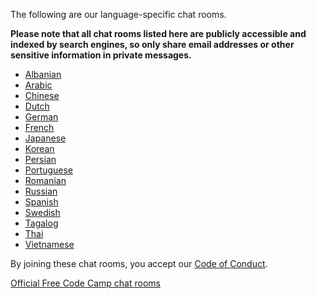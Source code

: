 The following are our language-specific chat rooms.

**Please note that all chat rooms listed here are publicly accessible and indexed by search engines, so only share email addresses or other sensitive information in private messages.**

- [Albanian](https://gitter.im/freecodecamp/Albanian)
- [Arabic](https://gitter.im/freecodecamp/Arabic)
- [Chinese](https://gitter.im/freecodecamp/Chinese)
- [Dutch](https://gitter.im/freecodecamp/Dutch)
- [German](https://gitter.im/freecodecamp/Deutsch)
- [French](https://gitter.im/freecodecamp/Francais)
- [Japanese](https://gitter.im/freecodecamp/Japanese)
- [Korean](https://gitter.im/freecodecamp/Korean)
- [Persian](https://gitter.im/freecodecamp/Persian)
- [Portuguese](https://gitter.im/freecodecamp/Portugues)
- [Romanian](https://gitter.im/freecodecamp/Romanian)
- [Russian](https://gitter.im/freecodecamp/Russian)
- [Spanish](https://gitter.im/freecodecamp/Espanol)
- [Swedish](https://gitter.im/freecodecamp/Swedish)
- [Tagalog](https://gitter.im/freecodecamp/Tagalog)
- [Thai](https://gitter.im/freecodecamp/Thai)
- [Vietnamese](https://gitter.im/freecodecamp/Vietnamese)

By joining these chat rooms, you accept our [Code of Conduct](Code-of-Conduct).

[Official Free Code Camp chat rooms](Official-Free-Code-Camp-Chat-Rooms)
